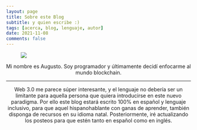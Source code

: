 ```yaml
---
layout: page
title: Sobre este Blog
subtitle: y quien escribe :)
tags: [acerca, blog, lenguaje, autor]
date: 2021-11-08
comments: false
---
```

<figure>
	<img src="../{{site.io}}" class="img-circle zoombtn animated fadeIn">
</figure>
<center>Mi nombre es Augusto. Soy programador y últimamente decidí enfocarme al mundo blockchain.</center>
<hr/>
<center>Web 3.0 me parece súper interesante, y el lenguaje no debería ser un limitante para aquella persona que quiera introducirse en este nuevo paradigma. Por ello este blog estará escrito 100% en español y lenguaje inclusivo, para que aquel hispanohablante con ganas de aprender, también disponga de recursos en su idioma natal. Posteriormente, iré actualizando los posteos para que estén tanto en español como en inglés.</center>

<!-- ## Features
* Minimal, you can focus on your content
* Responsive
* Disqus integration
* Syntax highlighting
* Optional post image
* Social icons
* Page for sharing projects
* Optional background image
* Simple navigation menu
* MathJax support

## Preview

{% capture images %}
    https://cloud.githubusercontent.com/assets/754514/14509720/61c61058-01d6-11e6-93ab-0918515ecd56.png
    https://cloud.githubusercontent.com/assets/754514/14509716/61ac6c8e-01d6-11e6-879f-8308883de790.png
{% endcapture %}
{% include gallery images=images caption="Screenshots of Moon Theme" cols=2 %}

See a [live version of Moon](http://taylantatli.github.io/Moon) hosted on GitHub.

## Getting Started

To learn how to install and use this theme check out the [Setup Guide](http://taylantatli.me/Moon/moon-theme/) for more information.
      
[Install Moon](https://github.com/TaylanTatli/Moon){: .btn} -->
